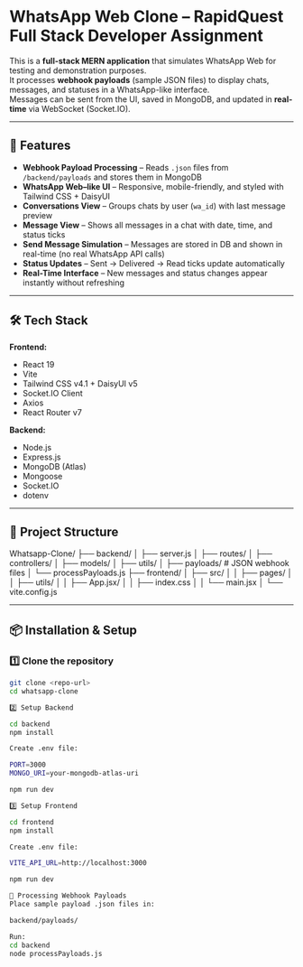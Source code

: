 # WhatsApp Web Clone – RapidQuest Full Stack Developer Assignment

This is a **full-stack MERN application** that simulates WhatsApp Web for testing and demonstration purposes.  
It processes **webhook payloads** (sample JSON files) to display chats, messages, and statuses in a WhatsApp-like interface.  
Messages can be sent from the UI, saved in MongoDB, and updated in **real-time** via WebSocket (Socket.IO).

---

## 🚀 Features
- **Webhook Payload Processing** – Reads `.json` files from `/backend/payloads` and stores them in MongoDB
- **WhatsApp Web–like UI** – Responsive, mobile-friendly, and styled with Tailwind CSS + DaisyUI
- **Conversations View** – Groups chats by user (`wa_id`) with last message preview
- **Message View** – Shows all messages in a chat with date, time, and status ticks
- **Send Message Simulation** – Messages are stored in DB and shown in real-time (no real WhatsApp API calls)
- **Status Updates** – Sent → Delivered → Read ticks update automatically
- **Real-Time Interface** – New messages and status changes appear instantly without refreshing

---

## 🛠 Tech Stack
**Frontend:**
- React 19
- Vite
- Tailwind CSS v4.1 + DaisyUI v5
- Socket.IO Client
- Axios
- React Router v7

**Backend:**
- Node.js
- Express.js
- MongoDB (Atlas)
- Mongoose
- Socket.IO
- dotenv

---

## 📂 Project Structure

Whatsapp-Clone/
├── backend/
│ ├── server.js
│ ├── routes/
│ ├── controllers/
│ ├── models/
│ ├── utils/
│ ├── payloads/ # JSON webhook files
│ └── processPayloads.js
├── frontend/
│ ├── src/
│ │ ├── pages/
│ │ ├── utils/
│ │ ├── App.jsx/
│ │ ├── index.css
│ │ └── main.jsx
│ └── vite.config.js


---

## 📦 Installation & Setup

### 1️⃣ Clone the repository
```bash
git clone <repo-url>
cd whatsapp-clone

2️⃣ Setup Backend

cd backend
npm install

Create .env file:

PORT=3000
MONGO_URI=your-mongodb-atlas-uri

npm run dev

3️⃣ Setup Frontend

cd frontend
npm install

Create .env file:

VITE_API_URL=http://localhost:3000

npm run dev

📝 Processing Webhook Payloads
Place sample payload .json files in:

backend/payloads/

Run:
cd backend
node processPayloads.js

